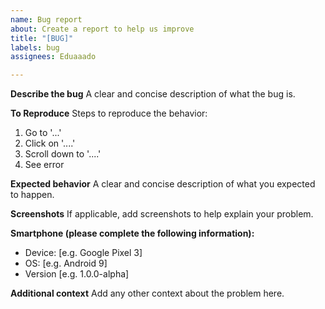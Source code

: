 ```yaml
---
name: Bug report
about: Create a report to help us improve
title: "[BUG]"
labels: bug
assignees: Eduaaado

---
```


**Describe the bug**
A clear and concise description of what the bug is.

**To Reproduce**
Steps to reproduce the behavior:
1. Go to '...'
2. Click on '....'
3. Scroll down to '....'
4. See error

**Expected behavior**
A clear and concise description of what you expected to happen.

**Screenshots**
If applicable, add screenshots to help explain your problem.

**Smartphone (please complete the following information):**
 - Device: [e.g. Google Pixel 3]
 - OS: [e.g. Android 9]
 - Version [e.g. 1.0.0-alpha]

**Additional context**
Add any other context about the problem here.
